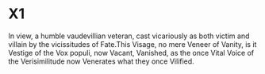 # X1
In view, a humble vaudevillian veteran, cast vicariously as both victim and villain by the vicissitudes of Fate.This Visage, no mere Veneer of Vanity, is it Vestige of the Vox populi, now Vacant, Vanished, as the once Vital Voice of the Verisimilitude now Venerates what they once Vilified.
